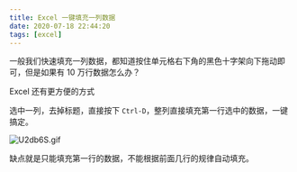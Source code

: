 ```yaml
---
title: Excel 一键填充一列数据
date: 2020-07-18 22:44:20
tags: [excel]
---
```


一般我们快速填充一列数据，都知道按住单元格右下角的黑色十字架向下拖动即可，但是如果有 10 万行数据怎么办？

<!-- more -->
<!-- toc -->
 
Excel 还有更方便的方式

选中一列，去掉标题，直接按下 `Ctrl-D`，整列直接填充第一行选中的数据，一键搞定。

![U2db6S.gif](https://s1.ax1x.com/2020/07/18/U2db6S.gif)

缺点就是只能填充第一行的数据，不能根据前面几行的规律自动填充。
